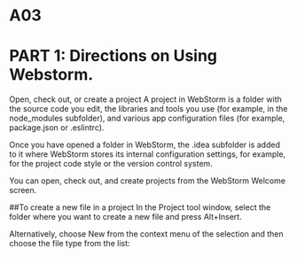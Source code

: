 # A03
# PART 1: Directions on Using Webstorm.

Open, check out, or create a project﻿
A project in WebStorm is a folder with the source code you edit, the libraries and tools you use (for example, in the node_modules subfolder), and various app configuration files (for example, package.json or .eslintrc).

Once you have opened a folder in WebStorm, the .idea subfolder is added to it where WebStorm stores its internal configuration settings, for example, for the project code style or the version control system.

You can open, check out, and create projects from the WebStorm Welcome screen.


##To create a new file in a project﻿
In the Project tool window, select the folder where you want to create a new file and press Alt+Insert.

Alternatively, choose New from the context menu of the selection and then choose the file type from the list:


